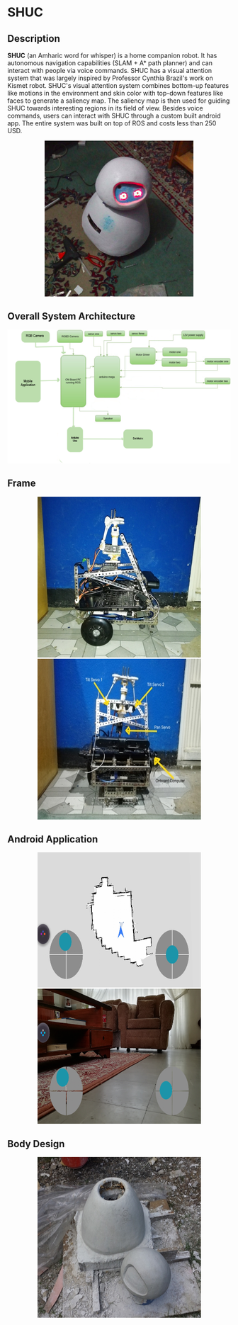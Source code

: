 # SHUC

## Description

**SHUC** (an Amharic word for whisper) is a home companion robot. It has autonomous navigation capabilities (SLAM + A* path planner) and can interact with people via voice commands. SHUC has a visual attention system that was largely inspired by Professor Cynthia Brazil's work on Kismet robot. SHUC's visual attention system combines bottom-up features like motions in the environment and skin color with top-down features like faces to generate a saliency map. The saliency map is then used for guiding SHUC towards interesting regions in its field of view. Besides voice commands, users can interact with SHUC through a custom built android app. The entire system was built on top of ROS and costs less than 250 USD.

<p align="center">
  <img src="https://github.com/danenigma/SHUC/blob/master/shuc-final.png">
</p>

## Overall System Architecture
<p align="center">
  <img src="https://github.com/danenigma/SHUC/blob/master/overall-sys.png">
</p>

## Frame

<p align="center">
  <img src="https://github.com/danenigma/SHUC/blob/master/shuc_frame.jpg">
  <img width="369" height="363" src="https://github.com/danenigma/SHUC/blob/master/shuc-labeled.jpg">
</p>

## Android Application

<p align="center">
  <img width="369" height="305" src="https://github.com/danenigma/SHUC/blob/master/shuc-nav-app.png">
  <img width="369" height="305" src="https://github.com/danenigma/SHUC/blob/master/shuc-vid-stream.png">
</p>


## Body Design

<p align="center">
  <img width="369" height="363"  src="https://github.com/danenigma/SHUC/blob/master/shuc_body_design.jpg">
</p>

